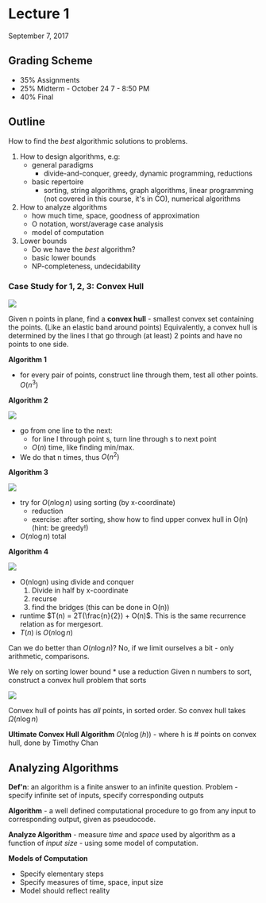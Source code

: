 # Lecture 1
September 7, 2017

## Grading Scheme
* 35% Assignments
* 25% Midterm - October 24 7 - 8:50 PM
* 40% Final

## Outline
How to find the *best* algorithmic solutions to problems.
1. How to design algorithms, e.g:
    * general paradigms
      * divide-and-conquer, greedy, dynamic programming, reductions
    * basic repertoire
      * sorting, string algorithms, graph algorithms, linear programming (not covered in this course, it's in CO), numerical algorithms
2. How to analyze algorithms
    * how much time, space, goodness of approximation
    * O notation, worst/average case analysis
    * model of computation
3. Lower bounds
    * Do we have the *best* algorithm?
    * basic lower bounds
    * NP-completeness, undecidability

### Case Study for 1, 2, 3: Convex Hull

![](https://i.imgur.com/O7zoZa3.png)

Given n points in plane, find a **convex hull** - smallest convex set containing the points. (Like an elastic band around points)
Equivalently, a convex hull is determined by the lines l that go through (at least) 2 points and have no points to one side.

**Algorithm 1**
* for every pair of points, construct line through them, test all other points. $O(n^3)$

**Algorithm 2**

![](https://i.imgur.com/Me20MW8.png)

* go from one line to the next:
    * for line l through point s, turn line through s to next point
    * $O(n)$ time, like finding min/max.
* We do that n times, thus $O(n^2)$

**Algorithm 3**

![](https://i.imgur.com/U3ihMan.png)

* try for $O(n \log n)$ using sorting (by x-coordinate)
    * reduction
    * exercise: after sorting, show how to find upper convex hull in O(n) (hint: be greedy!)
* $O(n \log n)$ total

**Algorithm 4**

![](https://i.imgur.com/2KBU4TY.png)

* O(nlogn) using divide and conquer
    1. Divide in half by x-coordinate
    2. recurse
    3. find the bridges (this can be done in O(n))
* runtime $T(n) = 2T(\frac{n}{2}) + O(n)$. This is the same recurrence relation as for mergesort.
* $T(n)$ is $O(n \log n)$

Can we do better than $O(n \log n)$? No, if we limit ourselves a bit - only arithmetic, comparisons.

We rely on sorting lower bound
    * use a reduction
Given n numbers to sort, construct a convex hull problem that sorts

![](https://i.imgur.com/hgMQ6Ok.png)

Convex hull of points has *all* points, in sorted order. So convex hull takes $\Omega(n \log n)$

**Ultimate Convex Hull Algorithm**
$O(n \log(h))$ - where h is # points on convex hull, done by Timothy Chan

## Analyzing Algorithms
**Def'n**: an algorithm is a finite answer to an infinite question.
Problem - specify infinite set of inputs, specify corresponding outputs

**Algorithm** - a well defined computational procedure to go from any input to corresponding output, given as pseudocode.

**Analyze Algorithm** - measure *time* and *space* used by algorithm as a function of *input size* - using some model of computation.

**Models of Computation**
* Specify elementary steps
* Specify measures of time, space, input size
* Model should reflect reality

